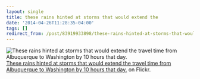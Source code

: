```yaml
---
layout: single
title: these rains hinted at storms that would extend the
date: '2014-04-26T11:28:35-04:00'
tags: []
redirect_from: /post/83919933898/these-rains-hinted-at-storms-that-would-extend-the
---
```

![These rains hinted at storms that would extend the travel time from Albuquerque to Washington by 10 hours that day.](https://64.media.tumblr.com/27445df250d806eae63d7cb349af1887/tumblr_n4n9nnqpt91szvcjuo1_640.jpg)
[These rains hinted at storms that would extend the travel time from Albuquerque to Washington by 10 hours that day.](https://www.flickr.com/photos/rhwood/14016973721/) on Flickr.
